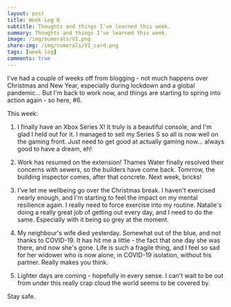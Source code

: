 ```yaml
---
layout: post
title: Week Log 6
subtitle: Thoughts and things I've learned this week.
summary: Thoughts and things I've learned this week.
image: /img/numerals/VI.png
share-img: /img/numerals/VI_card.png
tags: [week log]
comments: true
---
```


I've had a couple of weeks off from blogging - not much happens over Christmas and New Year, especially during lockdown and a global pandemic... But I'm back to work now, and things are starting to spring into action again - so here, #6.

This week:

1. I finally have an Xbox Series X! It truly is a beautiful console, and I'm glad I held out for it. I managed to sell my Series S so all is now well on the gaming front. Just need to get good at actually gaming now... always good to have a dream, eh!

2. Work has resumed on the extension! Thames Water finally resolved their concerns with sewers, so the builders have come back. Tomrrow, the building inspector comes, after that concrete. Next week, bricks!

3. I've let me wellbeing go over the Christmas break. I haven't exercised nearly enough, and I'm starting to feel the impact on my mental resilience again. I really need to force exercise into my routine. Natalie's doing a really great job of getting out every day, and I need to do the same. Especially with it being so grey at the moment.

4. My neighbour's wife died yesterday. Somewhat out of the blue, and not thanks to COVID-19. It has hit me a little - the fact that one day she was there, and now she's gone. Life is such a fragile thing, and I feel so sad for her widower who is now alone, in COVID-19 isolation, without his partner. Really makes you think.

5. Lighter days are coming - hopefully in every sense. I can't wait to be out from under this really crap cloud the world seems to be covered by.

Stay safe.
